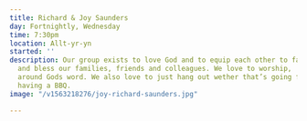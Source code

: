```yaml
---
title: Richard & Joy Saunders
day: Fortnightly, Wednesday
time: 7:30pm
location: Allt-yr-yn
started: ''
description: Our group exists to love God and to equip each other to faithfully serve
  and bless our families, friends and colleagues. We love to worship,  pray and gather
  around Gods word. We also love to just hang out wether that’s going for a walk or
  having a BBQ.
image: "/v1563218276/joy-richard-saunders.jpg"

---
```

